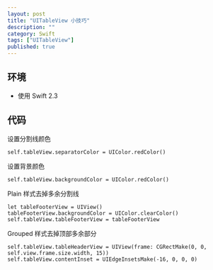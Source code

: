 ```yaml
---
layout: post
title: "UITableView 小技巧"
description: ""
category: Swift
tags: ["UITableView"]
published: true
---
```


## 环境

*   使用 Swift 2.3

## 代码

设置分割线颜色

<pre><code class="language-swift">self.tableView.separatorColor = UIColor.redColor()
</code></pre>

设置背景颜色

<pre><code class="language-swift">self.tableView.backgroundColor = UIColor.redColor()
</code></pre>

Plain 样式去掉多余分割线

<pre><code class="language-swift">let tableFooterView = UIView()
tableFooterView.backgroundColor = UIColor.clearColor()
self.tableView.tableFooterView = tableFooterView
</code></pre>

Grouped 样式去掉顶部多余部分

<pre><code class="language-swift">self.tableView.tableHeaderView = UIView(frame: CGRectMake(0, 0, self.view.frame.size.width, 15))
self.tableView.contentInset = UIEdgeInsetsMake(-16, 0, 0, 0)
</code></pre>